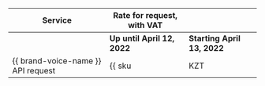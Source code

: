 | Service | Rate for request, with VAT | |
| ----- | ----- | --- |
| | **Up until April 12, 2022** | **Starting  April 13, 2022** |
| {{ brand-voice-name }} API request | {{ sku|KZT|ai.speech.tts.dialogue_platform|string }} | ? |